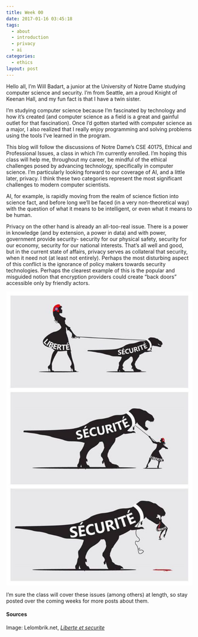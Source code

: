```yaml
---
title: Week 00
date: 2017-01-16 03:45:18
tags:
  - about
  - introduction
  - privacy
  - ai
categories:
  - ethics
layout: post
---
```


Hello all, I’m Will Badart, a junior at the University of Notre Dame studying computer science and security. I’m from Seattle, am a proud Knight of Keenan Hall, and my fun fact is that I have a twin sister.

<!-- MORE -->

I’m studying computer science because I’m fascinated by technology and how it’s created (and computer science as a field is a great and gainful outlet for that fascination). Once I’d gotten started with computer science as a major, I also realized that I really enjoy programming and solving problems using the tools I’ve learned in the program.

This blog will follow the discussions of Notre Dame’s CSE 40175, Ethical and Professional Issues, a class in which I’m currently enrolled. I’m hoping this class will help me, throughout my career, be mindful of the ethical challenges posed by advancing technology, specifically in computer science. I’m particularly looking forward to our coverage of AI, and a little later, privacy. I think these two categories represent the most significant challenges to modern computer scientists.

AI, for example, is rapidly moving from the realm of science fiction into science fact, and before long we’ll be faced (in a very non-theoretical way) with the question of what it means to be intelligent, or even what it means to be human.

Privacy on the other hand is already an all-too-real issue. There is a power in knowledge (and by extension, a power in data) and with power, government provide security- security for our physical safety, security for our economy, security for our national interests. That’s all well and good, but in the current state of affairs, privacy serves as collateral that security, when it need not (at least not entirely). Perhaps the most disturbing aspect of this conflict is the ignorance of policy makers towards security technologies. Perhaps the clearest example of this is the popular and misguided notion that encryption providers could create “back doors” accessible only by friendly actors.

![Freedom and Security](/assets/images/wk00.security.jpg)

I’m sure the class will cover these issues (among others) at length, so stay posted over the coming weeks for more posts about them.

#### Sources

Image: Lelombrik.net, [*Liberte et securite*](http://lelombrik.net/71626)

